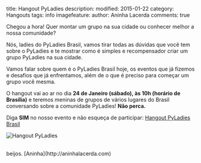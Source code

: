 title: Hangout PyLadies
description:
modified: 2015-01-22
category: Hangouts
tags: info
imagefeature:
author: Aninha Lacerda
comments: true

Chegou a hora!
Quer montar um grupo na sua cidade ou conhecer melhor a nossa comunidade?

Nós, ladies do PyLadies Brasil, vamos tirar todas as dúvidas que você tem sobre o PyLadies e te mostrar como é simples e recompensador criar um grupo PyLadies na sua cidade.

Vamos falar sobre quem é o PyLadies Brasil hoje, os eventos que já fizemos e desafios que já enfrentamos, além de o que é preciso para começar um grupo você mesma.

O hangout vai ao ar no dia **24 de Janeiro (sábado), às 10h (horário de Brasília)** e teremos meninas de grupos de vários lugares do Brasil conversando sobre a comunidade PyLadies! **Não perca.**

Diga **SIM** no nosso evento e não esqueça de participar: [Hangout PyLadies Brasil](https://plus.google.com/events/c1tpmmqj24r92ed3er49dhq5juc)

![Hangout PyLadies]({{site.baseurl}}/themes/images/hangouts.png)



<br>
beijos.
[Aninha](http://aninhalacerda.com)
